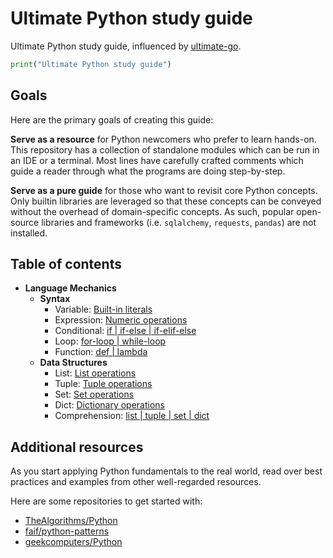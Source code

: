 # Ultimate Python study guide

Ultimate Python study guide, influenced by [ultimate-go](https://github.com/hoanhan101/ultimate-go).

```python
print("Ultimate Python study guide")
```

## Goals

Here are the primary goals of creating this guide:

**Serve as a resource** for Python newcomers who prefer to learn hands-on.
This repository has a collection of standalone modules which can be run
in an IDE or a terminal. Most lines have carefully crafted comments which
guide a reader through what the programs are doing step-by-step.

**Serve as a pure guide** for those who want to revisit core Python concepts.
Only builtin libraries are leveraged so that these concepts can be conveyed without
the overhead of domain-specific concepts. As such, popular open-source libraries
and frameworks (i.e. `sqlalchemy`, `requests`, `pandas`) are not installed.

## Table of contents

- **Language Mechanics**
    - **Syntax**
        - Variable: [Built-in literals](ultimatepython/syntax/variable.py)
        - Expression: [Numeric operations](ultimatepython/syntax/expression.py)
        - Conditional: [if | if-else | if-elif-else](ultimatepython/syntax/conditional.py)
        - Loop: [for-loop | while-loop](ultimatepython/syntax/loop.py)
        - Function: [def | lambda](ultimatepython/syntax/function.py)
    - **Data Structures**
        - List: [List operations](ultimatepython/data_structures/list.py)
        - Tuple: [Tuple operations](ultimatepython/data_structures/tuple.py)
        - Set: [Set operations](ultimatepython/data_structures/set.py)
        - Dict: [Dictionary operations](ultimatepython/data_structures/dict.py)
        - Comprehension: [list | tuple | set | dict](ultimatepython/data_structures/comprehension.py)

## Additional resources

As you start applying Python fundamentals to the real world,
read over best practices and examples from other well-regarded
resources.

Here are some repositories to get started with:

- [TheAlgorithms/Python](https://github.com/TheAlgorithms/Python)
- [faif/python-patterns](https://github.com/faif/python-patterns)
- [geekcomputers/Python](https://github.com/geekcomputers/Python)
